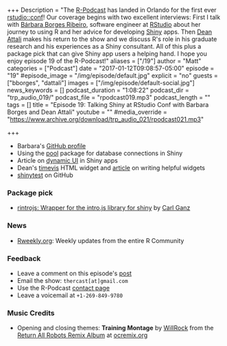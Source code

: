 +++
Description = "The [R-Podcast](http://www.r-podcast.org/) has landed in Orlando for the first ever [rstudio::conf](https://www.rstudio.com/conference/)!  Our coverage begins with two excellent interviews: First I talk with [Bárbara Borges Ribeiro](https://github.com/bborgesr), software engineer at [RStudio](https://www.rstudio.com/) about her journey to using R and her advice for developing [Shiny](http://shiny.rstudio.com/) apps.  Then [Dean Attali](http://deanattali.com/) makes his return to the show and we discuss R's role in his graduate research and his experiences as a Shiny consultant.  All of this plus a package pick that can give Shiny app users a helping hand.  I hope you enjoy episode 19 of the R-Podcast!"
aliases = ["/19"]
author = "Matt"
categories = ["Podcast"]
date = "2017-01-12T09:08:57-05:00"
episode = "19"
#episode_image = "/img/episode/default.jpg"
explicit = "no"
guests = ["bborges", "dattali"]
images = ["/img/episode/default-social.jpg"]
news_keywords = []
podcast_duration = "1:08:22"
podcast_dir = "trp_audio_019/"
podcast_file = "rpodcast019.mp3"
podcast_length = ""
tags = []
title = "Episode 19: Talking Shiny at RStudio Conf with Barbara Borges and Dean Attali"
youtube = ""
#media_override = "https://www.archive.org/download/trp_audio_021/rpodcast021.mp3"

+++

* Barbara's [GitHub profile](https://github.com/bborgesr)
* Using the [pool](http://shiny.rstudio.com/articles/pool-basics.html) package for database connections in Shiny
* Article on [dynamic UI](http://shiny.rstudio.com/articles/dynamic-ui.html) in Shiny apps
* Dean's [timevis](https://github.com/daattali/timevis) HTML widget and [article](http://deanattali.com/blog/htmlwidgets-tips/) on writing helpful widgets
* [shinytest](https://github.com/rstudio/shinytest) on GitHub

### Package pick

- [rintrojs: Wrapper for the intro.js library for shiny](https://github.com/carlganz/rintrojs) by [Carl Ganz](https://github.com/carlganz)

### News

* [Rweekly.org](https://rweekly.org/): Weekly updates from the entire R Community

### Feedback

- Leave a comment on this episode's [post](link://slug/the-r-podcast-episode-19-talking-shiny-at-rstudio-conf-with-barbara-borges-and-dean-attali)
- Email the show: `thercast[at]gmail.com`
- Use the R-Podcast [contact page](link://slug/contact)
- Leave a voicemail at `+1-269-849-9780`

### Music Credits

- Opening and closing themes: __Training Montage__ by [WillRock](http://ocremix.org/artist/5043/willrock)  from the [Return All Robots Remix Album](http://ocremix.org/events/returnallrobots/) at [ocremix.org](http://ocremix.org/)